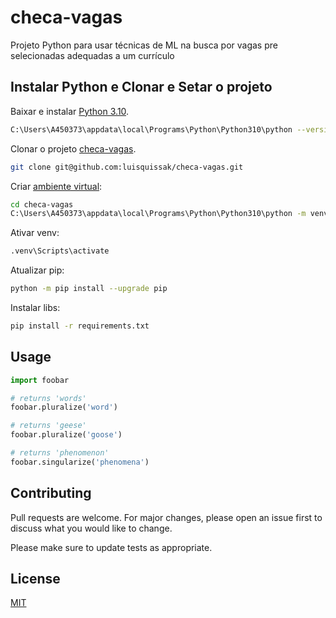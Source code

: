# checa-vagas

Projeto Python para usar técnicas de ML na busca por vagas pre selecionadas adequadas a um currículo

## Instalar Python e Clonar e Setar o projeto

Baixar e instalar [Python 3.10](https://www.python.org/downloads/release/python-3100/).

```bash
C:\Users\A450373\appdata\local\Programs\Python\Python310\python --version
```

Clonar o projeto [checa-vagas](https://github.com/luisquissak/checa-vagas).

```bash
git clone git@github.com:luisquissak/checa-vagas.git
```

Criar [ambiente virtual](https://code.visualstudio.com/docs/python/environments):

```bash
cd checa-vagas
C:\Users\A450373\appdata\local\Programs\Python\Python310\python -m venv .venv
```

Ativar venv:

```bash
.venv\Scripts\activate
```

Atualizar pip:

```bash
python -m pip install --upgrade pip
```

Instalar libs:

```bash
pip install -r requirements.txt
```

## Usage

```python
import foobar

# returns 'words'
foobar.pluralize('word')

# returns 'geese'
foobar.pluralize('goose')

# returns 'phenomenon'
foobar.singularize('phenomena')
```

## Contributing

Pull requests are welcome. For major changes, please open an issue first to discuss what you would like to change.

Please make sure to update tests as appropriate.

## License

[MIT](https://choosealicense.com/licenses/mit/)

